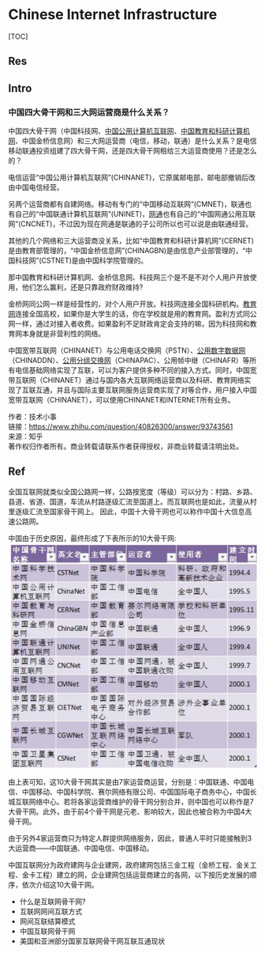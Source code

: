 # Chinese Internet Infrastructure

[TOC]



## Res


## Intro



### 中国四大骨干网和三大网运营商是什么关系？
中国四大骨干网（中国科技网、[中国公用计算机互联网](https://www.zhihu.com/search?q=%E4%B8%AD%E5%9B%BD%E5%85%AC%E7%94%A8%E8%AE%A1%E7%AE%97%E6%9C%BA%E4%BA%92%E8%81%94%E7%BD%91&search_source=Entity&hybrid_search_source=Entity&hybrid_search_extra=%7B%22sourceType%22%3A%22answer%22%2C%22sourceId%22%3A93743561%7D)、[中国教育和科研计算机网](https://www.zhihu.com/search?q=%E4%B8%AD%E5%9B%BD%E6%95%99%E8%82%B2%E5%92%8C%E7%A7%91%E7%A0%94%E8%AE%A1%E7%AE%97%E6%9C%BA%E7%BD%91&search_source=Entity&hybrid_search_source=Entity&hybrid_search_extra=%7B%22sourceType%22%3A%22answer%22%2C%22sourceId%22%3A93743561%7D)、中国金桥信息网）和三大网运营商（电信，移动，联通）是什么关系？是电信移动联通投资组建了四大骨干网，还是四大骨干网租给三大运营商使用？还是怎么的？

电信运营“中国公用计算机互联网”(CHINANET)，它原属邮电部，邮电部撤销后改由中国电信经营。

另两个运营商都有自建网络。移动有专门的“中国移动互联网”(CMNET)，联通也有自己的“中国联通计算机互联网”(UNINET)，[网通](https://www.zhihu.com/search?q=%E7%BD%91%E9%80%9A&search_source=Entity&hybrid_search_source=Entity&hybrid_search_extra=%7B%22sourceType%22%3A%22answer%22%2C%22sourceId%22%3A93743561%7D)也有自己的“中国网通公用互联网”(CNCNET)，不过因为现在网通是联通的子公司所以也可以说是由联通经营。

其他的几个网络和三大运营商没关系，比如“中国教育和科研计算机网”(CERNET)是由教育部管理的，“中国金桥信息网”(CHINAGBN)是由信息产业部管理的，“中国科技网”(CSTNET)是由中国科学院管理的。

那中国教育和科研计算机网、金桥信息网、科技网三个是不是不对个人用户开放使用，他们怎么赢利，还是只靠政府财政维持?

金桥网同公网一样是经营性的，对个人用户开放。科技网连接全国科研机构。[教育网](https://www.zhihu.com/search?q=%E6%95%99%E8%82%B2%E7%BD%91&search_source=Entity&hybrid_search_source=Entity&hybrid_search_extra=%7B%22sourceType%22%3A%22answer%22%2C%22sourceId%22%3A93743561%7D)连接全国高校，如果你是大学生的话，你在学校就是用的教育网。盈利方式同公网一样，通过对接入者收费。如果盈利不足财政肯定会支持的嘛，因为科技网和教育网本身就是非营利性的网络。

中国宽带互联网（CHINANET）与公用电话交换网（PSTN）、[公用数字数据网](https://www.zhihu.com/search?q=%E5%85%AC%E7%94%A8%E6%95%B0%E5%AD%97%E6%95%B0%E6%8D%AE%E7%BD%91&search_source=Entity&hybrid_search_source=Entity&hybrid_search_extra=%7B%22sourceType%22%3A%22answer%22%2C%22sourceId%22%3A93743561%7D)（CHINADDN）、[公用分组交换网](https://www.zhihu.com/search?q=%E5%85%AC%E7%94%A8%E5%88%86%E7%BB%84%E4%BA%A4%E6%8D%A2%E7%BD%91&search_source=Entity&hybrid_search_source=Entity&hybrid_search_extra=%7B%22sourceType%22%3A%22answer%22%2C%22sourceId%22%3A93743561%7D)（CHINAPAC）、公用帧中继（CHINAFR）等所有电信基础网络实现了互联，可以为客户提供多种不同的接入方式。同时，中国宽带互联网（CHINANET）通过与国内各大互联网络运营商以及科研、教育网络实现了互联互通，并且与国际主要互联网服务运营商实现了对等合作，用户接入中国宽带互联网（CHINANET），可以使用CHINANET和INTERNET所有业务。

作者：技术小事  
链接：https://www.zhihu.com/question/40826300/answer/93743561  
来源：知乎  
著作权归作者所有。商业转载请联系作者获得授权，非商业转载请注明出处。  



## Ref
[👍 中国互联网十大骨干网有哪些？了解互联网的真实网络结构]: https://www.cnblogs.com/cwff/p/15767972.html

全国互联网就类似全国公路网一样，公路按宽度（等级）可以分为：村路、乡路、县道、省道、国道，车流从村路逐级汇流至国道上。而互联网也是如此，流量从村里逐级汇流至国家骨干网上。
因此，中国十大骨干网也可以称作中国十大信息高速公路网。

中国由于历史原因，最终形成了下表所示的10大骨干网:
![](../../../../../../Assets/Pics/Screenshot%202023-06-29%20at%206.00.49%20PM.png)

由上表可知，这10大骨干网其实是由7家运营商运营，分别是：中国联通、中国电信、中国移动、中国科学院、赛尔网络有限公司、中国国际电子商务中心，中国长城互联网络中心。若将各家运营商维护的骨干网分别合并，则中国也可以称作是7大骨干网。此外，由于前4个骨干网是元老、影响较大，因此也被合称为中国4大骨干网。

由于另外4家运营商只为特定人群提供网络服务，因此，普通人平时只能接触到3大运营商——中国联通、中国电信、中国移动。

中国互联网分为政府建网与企业建网，政府建网包括三金工程（金桥工程、金关工程、金卡工程）建立的网，企业建网包括运营商建立的各网，以下按历史发展的顺序，依次介绍这10大骨干网。

[👍 长文|互联网骨干网全面解析 - kgzhang的文章 - 知乎]: https://zhuanlan.zhihu.com/p/267213062
- 什么是互联网骨干网?
- 互联网网间互联方式
- 网间互联结算模式
- 中国互联网骨干网
- 美国和亚洲部分国家互联网骨干网互联互通现状
